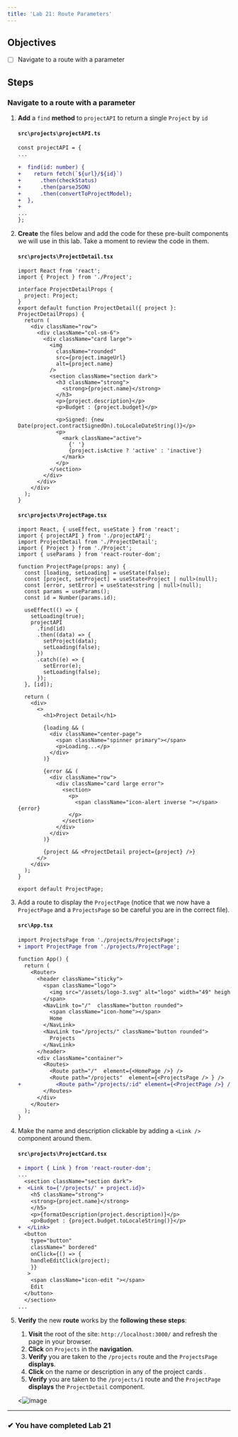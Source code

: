 ```yaml
---
title: 'Lab 21: Route Parameters'
---
```


## Objectives

- [ ] Navigate to a route with a parameter

## Steps

### Navigate to a route with a parameter

1. **Add** a `find` **method** to `projectAPI` to return a single `Project` by `id`

   #### `src\projects\projectAPI.ts`

   ```diff
   const projectAPI = {
   ...

   +  find(id: number) {
   +    return fetch(`${url}/${id}`)
   +      .then(checkStatus)
   +      .then(parseJSON)
   +      .then(convertToProjectModel);
   +  },
   +
   ...
   };
   ```

2. **Create** the files below and add the code for these pre-built components we will use in this lab. Take a moment to review the code in them.

   #### `src\projects\ProjectDetail.tsx`

   ```tsx
   import React from 'react';
   import { Project } from './Project';

   interface ProjectDetailProps {
     project: Project;
   }
   export default function ProjectDetail({ project }: ProjectDetailProps) {
     return (
       <div className="row">
         <div className="col-sm-6">
           <div className="card large">
             <img
               className="rounded"
               src={project.imageUrl}
               alt={project.name}
             />
             <section className="section dark">
               <h3 className="strong">
                 <strong>{project.name}</strong>
               </h3>
               <p>{project.description}</p>
               <p>Budget : {project.budget}</p>

               <p>Signed: {new Date(project.contractSignedOn).toLocaleDateString()}</p>
               <p>
                 <mark className="active">
                   {' '}
                   {project.isActive ? 'active' : 'inactive'}
                 </mark>
               </p>
             </section>
           </div>
         </div>
       </div>
     );
   }
   ```

   #### `src\projects\ProjectPage.tsx`

   ```tsx
   import React, { useEffect, useState } from 'react';
   import { projectAPI } from './projectAPI';
   import ProjectDetail from './ProjectDetail';
   import { Project } from './Project';
   import { useParams } from 'react-router-dom';

   function ProjectPage(props: any) {
     const [loading, setLoading] = useState(false);
     const [project, setProject] = useState<Project | null>(null);
     const [error, setError] = useState<string | null>(null);
     const params = useParams();
     const id = Number(params.id);

     useEffect(() => {
       setLoading(true);
       projectAPI
         .find(id)
         .then((data) => {
           setProject(data);
           setLoading(false);
         })
         .catch((e) => {
           setError(e);
           setLoading(false);
         });
     }, [id]);

     return (
       <div>
         <>
           <h1>Project Detail</h1>

           {loading && (
             <div className="center-page">
               <span className="spinner primary"></span>
               <p>Loading...</p>
             </div>
           )}

           {error && (
             <div className="row">
               <div className="card large error">
                 <section>
                   <p>
                     <span className="icon-alert inverse "></span> {error}
                   </p>
                 </section>
               </div>
             </div>
           )}

           {project && <ProjectDetail project={project} />}
         </>
       </div>
     );
   }

   export default ProjectPage;
   ```

3. Add a route to display the `ProjectPage` (notice that we now have a `ProjectPage` and a `ProjectsPage` so be careful you are in the correct file).

   #### `src\App.tsx`

   ```diff
   import ProjectsPage from './projects/ProjectsPage';
   + import ProjectPage from './projects/ProjectPage';

   function App() {
     return (
       <Router>
         <header className="sticky">
           <span className="logo">
             <img src="/assets/logo-3.svg" alt="logo" width="49" height="99" />
           </span>
           <NavLink to="/"  className="button rounded">
             <span className="icon-home"></span>
             Home
           </NavLink>
           <NavLink to="/projects/" className="button rounded">
             Projects
           </NavLink>
         </header>
         <div className="container">
           <Routes>
             <Route path="/"  element={<HomePage />} />
             <Route path="/projects"  element={<ProjectsPage /> } />
   +           <Route path="/projects/:id" element={<ProjectPage />} />
           </Routes>
         </div>
       </Router>
     );
   }
   ```

4. Make the name and description clickable by adding a `<Link />` component around them.

   #### `src\projects\ProjectCard.tsx`

   ```diff
   + import { Link } from 'react-router-dom';
   ...
     <section className="section dark">
   +  <Link to={'/projects/' + project.id}>
       <h5 className="strong">
       <strong>{project.name}</strong>
       </h5>
       <p>{formatDescription(project.description)}</p>
       <p>Budget : {project.budget.toLocaleString()}</p>
   +  </Link>
     <button
       type="button"
       className=" bordered"
       onClick={() => {
       handleEditClick(project);
       }}
      >
       <span className="icon-edit "></span>
       Edit
     </button>
     </section>
   ...
   ```

5. **Verify** the new **route** works by the **following these steps**:

   1. **Visit** the root of the site: `http://localhost:3000/` and refresh the page in your browser.
   2. **Click** on `Projects` in the **navigation**.
   3. **Verify** you are taken to the `/projects` route and the `ProjectsPage` **displays**.
   4. **Click** on the name or description in any of the project cards .
   5. **Verify** you are taken to the `/projects/1` route and the `ProjectPage` **displays** the `ProjectDetail` component.

   <![image](https://user-images.githubusercontent.com/1474579/65079801-e77e7d80-d96d-11e9-8e1f-c8dab5ae60ba.png)

---

### &#10004; You have completed Lab 21
